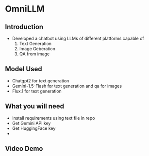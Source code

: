 # OmniLLM
## Introduction
- Developed a chatbot using LLMs of different platforms capable of
  1. Text Generation
  2. Image Geberation
  3. QA from image

## Model Used
- Chatgpt2 for text generation 
- Gemini-1.5-Flash for text generation and qa for images
- Flux.1 for text generation

## What you will need
- Install requirements using text file in repo
- Get Gemini API key
- Get HuggingFace key
- 
## Video Demo
  
